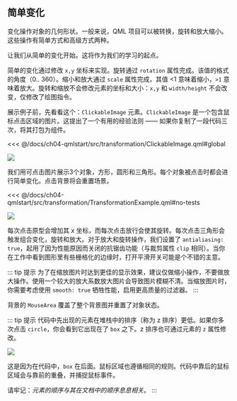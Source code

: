 ## 简单变化

变化操作对象的几何形状。一般来说，QML 项目可以被转换，旋转和放大缩小。这些操作有简单方式和高级方式两种。

让我们从简单的变化开始。这将作为我们的学习的起点。

简单的变化通过修改 `x,y` 坐标来实现。旋转通过 `rotation` 属性完成。该值的格式的角度（0.. 360）。缩小和放大通过 `scale` 属性完成，其值 <1 意味着缩小，`>1` 意味着放大。旋转和缩放不会修改元素的坐标和大小：`x,y` 和 `width/height` 不会改变，仅修改了绘图指令。

展示例子前，先看看这个：`ClickableImage` 元素。`ClickableImage` 是一个包含鼠标点击区域的图片。这提出了一个有用的经验法则 —— 如果你复制了一段代码三次，将其打包为组件。

<<< @/docs/ch04-qmlstart/src/transformation/ClickableImage.qml#global

![](./assets/objects.png)

我们用可点击图片展示3个对象，方形，圆形和三角形。每个对象被点击时都会进行简单变化。点击背景将会重置场景。

<<< @/docs/ch04-qmlstart/src/transformation/TransformationExample.qml#no-tests

![](./assets/objects_transformed.png)

每次点击原型会增加其 x 坐标，而每次点击放行会使其旋转。每次点击三角形会触发组合变化，旋转和放大。对于放大和旋转操作，我们设置了 `antialiasing: true`，起用了因为性能原因而关闭的抗锯齿功能（与裁剪属性 `clip` 相同）。当你在工作中看到图形里有些栅格化的边缘时，打开平滑开关可能是个不错的主意。

::: tip 提示
为了在缩放图片时达到更佳的显示效果，建议仅做缩小操作，不要做放大操作。使用一个较大的放大系数放大图片会导致图片模糊不清。当缩放图片时，你需要考虑使用 `smooth: true` 牺牲性能，启用更高质量的过滤器。
:::

背景的 `MouseArea` 覆盖了整个背景图并重置了对象状态。

::: tip 提示
代码中先出现的元素在堆栈中的排序（称为 z 排序）更低。如果你多次点击 `circle`，你会看到它出现在了 `box` 之下。z 排序也可通过元素的 `z` 属性修改。

![](./assets/objects_overlap.png)

这是因为在代码中，`box` 在后面。鼠标区域也遵循相同的规则。代码中靠后的鼠标区域会与靠前的重叠，并捕捉鼠标事件。

请牢记：*元素的顺序与其在文档中的顺序息息相关*。
:::

